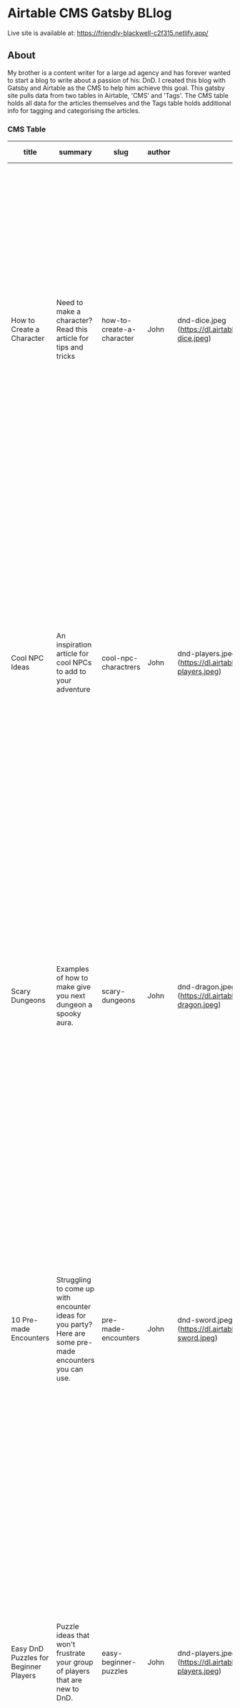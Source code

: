 # Airtable CMS Gatsby BLlog

Live site is available at: https://friendly-blackwell-c2f315.netlify.app/

## About

My brother is a content writer for a large ad agency and has forever wanted to start a blog to write about a passion of his: DnD. I created this blog with Gatsby and Airtable as the CMS to help him achieve this goal. This gatsby site pulls data from two tables in Airtable, 'CMS' and 'Tags'. The CMS table holds all data for the articles themselves and the Tags table holds additional info for tagging and categorising the articles.

### CMS Table

| title                                 | summary                                                                                                                                | slug                      | author | image                                                                                                              | PostMarkdown                                                                                                                                                                                                                                                                                                                                                                                                                                                  | Tags             | tag (from Tags)  | date      | status    |
|---------------------------------------|----------------------------------------------------------------------------------------------------------------------------------------|---------------------------|--------|--------------------------------------------------------------------------------------------------------------------|---------------------------------------------------------------------------------------------------------------------------------------------------------------------------------------------------------------------------------------------------------------------------------------------------------------------------------------------------------------------------------------------------------------------------------------------------------------|------------------|------------------|-----------|-----------|
| How to Create a Character             | Need to make a character? Read this article for tips and tricks                                                                        | how-to-create-a-character | John   | dnd-dice.jpeg (https://dl.airtable.com/.attachments/951cedfd117af0bfbb127b5785512d74/590edb86/dnd-dice.jpeg)       | Lorem ipsum dolor sit amet, consectetur adipiscing elit, sed do eiusmod tempor incididunt ut labore et dolore magna aliqua. Ut enim ad minim veniam, quis nostrud exercitation ullamco laboris nisi ut aliquip ex ea commodo consequat. Duis aute irure dolor in reprehenderit in voluptate velit esse cillum dolore eu fugiat nulla pariatur. Excepteur sint occaecat cupidatat non proident, sunt in culpa qui officia deserunt mollit anim id est laborum. | Player Character | Player Character | 12/9/2020 | published |
| Cool NPC Ideas                        | An inspiration article for cool NPCs to add to your adventure                                                                          | cool-npc-charactrers      | John   | dnd-players.jpeg (https://dl.airtable.com/.attachments/3bf86eec4e4581c7ae2e800bad43f8b2/cedb5aeb/dnd-players.jpeg) | Lorem ipsum dolor sit amet, consectetur adipiscing elit, sed do eiusmod tempor incididunt ut labore et dolore magna aliqua. Ut enim ad minim veniam, quis nostrud exercitation ullamco laboris nisi ut aliquip ex ea commodo consequat. Duis aute irure dolor in reprehenderit in voluptate velit esse cillum dolore eu fugiat nulla pariatur. Excepteur sint occaecat cupidatat non proident, sunt in culpa qui officia deserunt mollit anim id est laborum. | NPC Character    | NPC Character    | 12/9/2020 | published |
| Scary Dungeons                        | Examples of how to make give you next dungeon a spooky aura.                                                                           | scary-dungeons            | John   | dnd-dragon.jpeg (https://dl.airtable.com/.attachments/d5404691cf37cf6557d76ba9b4995d11/274645ee/dnd-dragon.jpeg)   | Lorem ipsum dolor sit amet, consectetur adipiscing elit, sed do eiusmod tempor incididunt ut labore et dolore magna aliqua. Ut enim ad minim veniam, quis nostrud exercitation ullamco laboris nisi ut aliquip ex ea commodo consequat. Duis aute irure dolor in reprehenderit in voluptate velit esse cillum dolore eu fugiat nulla pariatur. Excepteur sint occaecat cupidatat non proident, sunt in culpa qui officia deserunt mollit anim id est laborum. | Dungeons         | Dungeons         | 12/9/2020 | published |
| 10 Pre-made Encounters                | Struggling to come up with encounter ideas for you party? Here are some pre-made encounters you can use.                               | pre-made-encounters       | John   | dnd-sword.jpeg (https://dl.airtable.com/.attachments/6ab99603e737c5481d76801d6c8d4b37/50d2a346/dnd-sword.jpeg)     | Lorem ipsum dolor sit amet, consectetur adipiscing elit, sed do eiusmod tempor incididunt ut labore et dolore magna aliqua. Ut enim ad minim veniam, quis nostrud exercitation ullamco laboris nisi ut aliquip ex ea commodo consequat. Duis aute irure dolor in reprehenderit in voluptate velit esse cillum dolore eu fugiat nulla pariatur. Excepteur sint occaecat cupidatat non proident, sunt in culpa qui officia deserunt mollit anim id est laborum. | Encounters       | Encounters       | 12/9/2020 | published |
| Easy DnD Puzzles for Beginner Players | Puzzle ideas that won't frustrate your group of players that are new to DnD.                                                           | easy-beginner-puzzles     | John   | dnd-players.jpeg (https://dl.airtable.com/.attachments/9a46382b70e63283afaa5434407228c6/1856e34e/dnd-players.jpeg) | Lorem ipsum dolor sit amet, consectetur adipiscing elit, sed do eiusmod tempor incididunt ut labore et dolore magna aliqua. Ut enim ad minim veniam, quis nostrud exercitation ullamco laboris nisi ut aliquip ex ea commodo consequat. Duis aute irure dolor in reprehenderit in voluptate velit esse cillum dolore eu fugiat nulla pariatur. Excepteur sint occaecat cupidatat non proident, sunt in culpa qui officia deserunt mollit anim id est laborum. | Puzzles          | Puzzles          | 12/9/2020 | published |
| Monsters for large player groups      | If your large group of players keep destroying everything you throw at them, here are some tips to make the next battle a bit tougher. | monsters-for-large-groups | John   | dnd-dragon.jpeg (https://dl.airtable.com/.attachments/6d396c4d1165d756b2487d2d7721fe6d/8da19a47/dnd-dragon.jpeg)   | Lorem ipsum dolor sit amet, consectetur adipiscing elit, sed do eiusmod tempor incididunt ut labore et dolore magna aliqua. Ut enim ad minim veniam, quis nostrud exercitation ullamco laboris nisi ut aliquip ex ea commodo consequat. Duis aute irure dolor in reprehenderit in voluptate velit esse cillum dolore eu fugiat nulla pariatur. Excepteur sint occaecat cupidatat non proident, sunt in culpa qui officia deserunt mollit anim id est laborum. | Monsters         | Monsters         | 12/9/2020 | published |


### Tags Table

| tag              | ID | description | CMS                                   |
|------------------|----|-------------|---------------------------------------|
| Player Character | 1  |             | How to Create a Character             |
| NPC Character    | 2  |             | Cool NPC Ideas                        |
| Encounters       | 3  |             | 10 Pre-made Encounters                |
| Monsters         | 4  |             | Monsters for large player groups      |
| Dungeons         | 5  |             | Scary Dungeons                        |
| Puzzles          | 6  |             | Easy DnD Puzzles for Beginner Players |

### Running Locally

To run locally you need Gatsby and Gatsby CLI installed locally. You can get started on that here: https://www.gatsbyjs.com/docs/quick-start/

Once you have to repo cloned and Gatsby installed run the below commands to get started

Note: you will not be able to fetch data with the .env file containing the Airtable API keys.

#### `gatsby develop`

Run in the project locally.

#### `gatsby build`

Run a production build into `./public`. The result is ready to be put on any static hosting you prefer.
